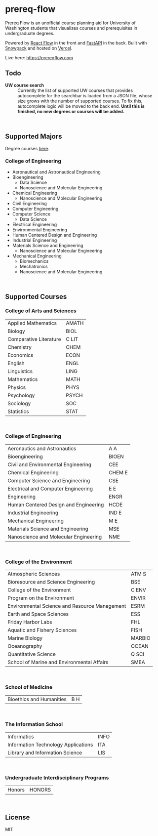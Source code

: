 # prereq-flow

Prereq Flow is an unofficial course planning aid for University of Washington students that visualizes courses and prerequisites in undergraduate degrees.

Powered by [React Flow](https://reactflow.dev/) in the front and [FastAPI](https://fastapi.tiangolo.com/) in the back. Built with [Snowpack](https://www.snowpack.dev/) and hosted on [Vercel](https://vercel.com/).

Live here: https://prereqflow.com

## Todo
<dl>
  <dt><strong>UW course search</strong></dt>
  <dd>Currently the list of supported UW courses that provides autocomplete for the searchbar is loaded from a JSON file, whose size grows with the number of supported courses. To fix this, autocomplete logic will be moved to the back end. <strong>Until this is finished, no new degrees or courses will be added.</strong></dd>
</dl>

<br/>

## Supported Majors

Degree courses [here](https://github.com/andrew-1135/prereq-flow-degrees).

### College of Engineering
* Aeronautical and Astronautical Engineering
* Bioengineering
    * Data Science
    * Nanoscience and Molecular Engineering
* Chemical Engineering
    * Nanoscience and Molecular Engineering
* Civil Engineering
* Computer Engineering
* Computer Science
    * Data Science
* Electrical Engineering
* Environmental Engineering
* Human Centered Design and Engineering
* Industrial Engineering
* Materials Science and Engineering
    * Nanoscience and Molecular Engineering
* Mechanical Engineering
    * Biomechanics
    * Mechatronics
    * Nanoscience and Molecular Engineering

<br/>

## Supported Courses

### College of Arts and Sciences
<table>
  <tr>
    <td>Applied Mathematics</td>
    <td>AMATH</td>
  </tr>
  <tr>
    <td>Biology</td>
    <td>BIOL</td>
  </tr>
  <tr>
    <td>Comparative Literature</td>
    <td>C LIT</td>
  </tr>
  <tr>
    <td>Chemistry</td>
    <td>CHEM</td>
  </tr>
  <tr>
    <td>Economics</td>
    <td>ECON</td>
  </tr>
  <tr>
    <td>English</td>
    <td>ENGL</td>
  </tr>
  <tr>
    <td>Linguistics</td>
    <td>LING</td>
  </tr>
  <tr>
    <td>Mathematics</td>
    <td>MATH</td>
  </tr>
  <tr>
    <td>Physics</td>
    <td>PHYS</td>
  </tr>
  <tr>
    <td>Psychology</td>
    <td>PSYCH</td>
  </tr>
  <tr>
    <td>Sociology</td>
    <td>SOC</td>
  </tr>
  <tr>
    <td>Statistics</td>
    <td>STAT</td>
  </tr>
</table>

<br/>

### College of Engineering
<table>
  <tr>
    <td>Aeronautics and Astronautics</td>
    <td>A A</td>
  </tr>
  <tr>
    <td>Bioengineering</td>
    <td>BIOEN</td>
  </tr>
  <tr>
    <td>Civil and Environmental Engineering</td>
    <td>CEE</td>
  </tr>
  <tr>
    <td>Chemical Engineering</td>
    <td>CHEM E</td>
  </tr>
  <tr>
    <td>Computer Science and Engineering</td>
    <td>CSE</td>
  </tr>
  <tr>
    <td>Electrical and Computer Engineering</td>
    <td>E E</td>
  </tr>
  <tr>
    <td>Engineering</td>
    <td>ENGR</td>
  </tr>
  <tr>
    <td>Human Centered Design and Engineering</td>
    <td>HCDE</td>
  </tr>
  <tr>
    <td>Industrial Engineering</td>
    <td>IND E</td>
  </tr>
  <tr>
    <td>Mechanical Engineering</td>
    <td>M E</td>
  </tr>
  <tr>
    <td>Materials Science and Engineering</td>
    <td>MSE</td>
  </tr>
  <tr>
    <td>Nanoscience and Molecular Engineering</td>
    <td>NME</td>
  </tr>
</table>

<br/>

### College of the Environment
<table>
  <tr>
    <td>Atmospheric Sciences</td>
    <td>ATM S</td>
  </tr>
  <tr>
    <td>Bioresource and Science Engineering</td>
    <td>BSE</td>
  </tr>
  <tr>
    <td>College of the Environment</td>
    <td>C ENV</td>
  </tr>
  <tr>
    <td>Program on the Environment</td>
    <td>ENVIR</td>
  </tr>
  <tr>
    <td>Environmental Science and Resource Management</td>
    <td>ESRM</td>
  </tr>
  <tr>
    <td>Earth and Space Sciences</td>
    <td>ESS</td>
  </tr>
  <tr>
    <td>Friday Harbor Labs</td>
    <td>FHL</td>
  </tr>
  <tr>
    <td>Aquatic and Fishery Sciences</td>
    <td>FISH</td>
  </tr>
  <tr>
    <td>Marine Biology</td>
    <td>MARBIO</td>
  </tr>
  <tr>
    <td>Oceanography</td>
    <td>OCEAN</td>
  </tr>
  <tr>
    <td>Quantitative Science</td>
    <td>Q SCI</td>
  </tr>
  <tr>
    <td>School of Marine and Environmental Affairs</td>
    <td>SMEA</td>
  </tr>
</table>

<br/>

### School of Medicine
<table>
  <tr>
    <td>Bioethics and Humanities</td>
    <td>B H</td>
  </tr>
</table>

<br/>

### The Information School
<table>
  <tr>
    <td>Informatics</td>
    <td>INFO</td>
  </tr>
  <tr>
    <td>Information Technology Applications</td>
    <td>ITA</td>
  </tr>
  <tr>
    <td>Library and Information Science</td>
    <td>LIS</td>
  </tr>
</table>

<br/>

### Undergraduate Interdisciplinary Programs
<table>
  <tr>
    <td>Honors</td>
    <td>HONORS</td>
  </tr>
</table>

<br/>

## License
MIT
